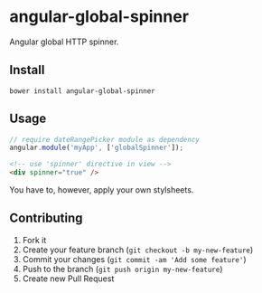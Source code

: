 angular-global-spinner
======================

Angular global HTTP spinner.

## Install

```
bower install angular-global-spinner
```

## Usage

```js
// require dateRangePicker module as dependency
angular.module('myApp', ['globalSpinner']);
```

```html
<!-- use 'spinner' directive in view -->
<div spinner="true" />
```

You have to, however, apply your own stylsheets.

## Contributing

1. Fork it
2. Create your feature branch (`git checkout -b my-new-feature`)
3. Commit your changes (`git commit -am 'Add some feature'`)
4. Push to the branch (`git push origin my-new-feature`)
5. Create new Pull Request

